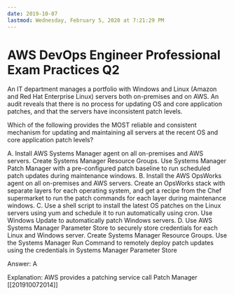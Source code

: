 ```yaml
---
date: 2019-10-07
lastmod: Wednesday, February 5, 2020 at 7:21:29 PM
---
```

# AWS DevOps Engineer Professional Exam Practices Q2

An IT department manages a portfolio with Windows and Linux (Amazon and Red Hat Enterprise Linux) servers both on-premises and on AWS. An audit reveals that there is no process for updating OS and core application patches, and that the servers have inconsistent patch levels.

Which of the following provides the MOST reliable and consistent mechanism for updating and maintaining all servers at the recent OS and core application patch levels?

A. Install AWS Systems Manager agent on all on-premises and AWS servers. Create Systems Manager Resource Groups. Use Systems Manager Patch Manager with a pre-configured patch baseline to run scheduled patch updates during maintenance windows.
B. Install the AWS OpsWorks agent on all on-premises and AWS servers. Create an OpsWorks stack with separate layers for each operating system, and get a recipe from the Chef supermarket to run the patch commands for each layer during maintenance windows.
C. Use a shell script to install the latest OS patches on the Linux servers using yum and schedule it to run automatically using cron. Use Windows Update to automatically patch Windows servers.
D. Use AWS Systems Manager Parameter Store to securely store credentials for each Linux and Windows server. Create Systems Manager Resource Groups. Use the Systems Manager Run Command to remotely deploy patch updates using the credentials in Systems Manager Parameter Store

Answer: A

Explanation:
AWS provides a patching service call Patch Manager [[201910072014]]
